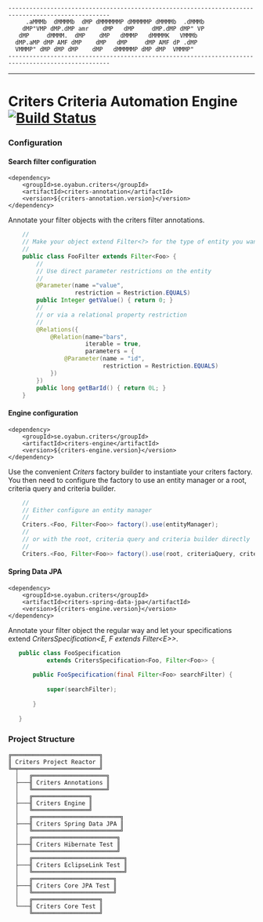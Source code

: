     ---------------------------------------------------------------------------------------------------
         .aMMMb  dMMMMb  dMP dMMMMMMP dMMMMMP dMMMMb  .dMMMb
        dMP"VMP dMP.dMP amr    dMP   dMP     dMP.dMP dMP" VP
       dMP     dMMMM.  dMP    dMP   dMMMP   dMMMMK   VMMMb
      dMP.aMP dMP AMF dMP    dMP   dMP     dMP AMF dP .dMP
      VMMMP" dMP dMP dMP    dMP   dMMMMMP dMP dMP  VMMMP"
    --------------------------------------------------------------------------------------------------- 
---
# Criters Criteria Automation Engine [![Build Status](https://jenkins.oyabun.se/buildStatus/icon?job=OyabunAB/criters/development)](https://jenkins.oyabun.se/job/OyabunAB/criters/master)
### Configuration
#### Search filter configuration

    <dependency>
        <groupId>se.oyabun.criters</groupId>
        <artifactId>criters-annotation</artifactId>
        <version>${criters-annotation.version}</version>
    </dependency>

Annotate your filter objects with the criters filter annotations.
```java
    //
    // Make your object extend Filter<?> for the type of entity you want to find. 
    //
    public class FooFilter extends Filter<Foo> {
        //
        // Use direct parameter restrictions on the entity
        //
        @Parameter(name ="value",
                   restriction = Restriction.EQUALS)
        public Integer getValue() { return 0; }
        //
        // or via a relational property restriction
        //
        @Relations({
            @Relation(name="bars",
                      iterable = true,
                      parameters = {
                @Parameter(name = "id",
                           restriction = Restriction.EQUALS)
            })
        })
        public long getBarId() { return 0L; }
    }
```
#### Engine configuration

    <dependency>
        <groupId>se.oyabun.criters</groupId>
        <artifactId>criters-engine</artifactId>
        <version>${criters-engine.version}</version>
    </dependency>
    
Use the convenient _Criters_ factory builder to instantiate your criters factory.
You then need to configure the factory to use an entity manager or a root, criteria query and criteria builder.     
```java  
    //
    // Either configure an entity manager
    //
    Criters.<Foo, Filter<Foo>> factory().use(entityManager);
    //
    // or with the root, criteria query and criteria builder directly
    //
    Criters.<Foo, Filter<Foo>> factory().use(root, criteriaQuery, criteriaBuilder);
``` 
#### Spring Data JPA

    <dependency>
        <groupId>se.oyabun.criters</groupId>
        <artifactId>criters-spring-data-jpa</artifactId>
        <version>${criters-engine.version}</version>
    </dependency>

Annotate your filter object the regular way and let your specifications extend _CritersSpecification<E, F extends Filter\<E\>>_.
```java
   public class FooSpecification
           extends CritersSpecification<Foo, Filter<Foo>> {
   
       public FooSpecification(final Filter<Foo> searchFilter) {
   
           super(searchFilter);
   
       }
   
   }
```
### Project Structure

    ╔═════════════════════════╗ 
    ║ Criters Project Reactor ║
    ╚═╤═══════════════════════╝ 
      │   ╔═════════════════════╗
      ├───╢ Criters Annotations ║
      │   ╚═════════════════════╝
      │   ╔════════════════╗
      ├───╢ Criters Engine ║
      │   ╚════════════════╝
      │   ╔═════════════════════════╗
      ├───╢ Criters Spring Data JPA ║
      │   ╚═════════════════════════╝
      │   ╔════════════════════════╗
      ├───╢ Criters Hibernate Test ║
      │   ╚════════════════════════╝
      │   ╔══════════════════════════╗
      ├───╢ Criters EclipseLink Test ║
      │   ╚══════════════════════════╝
      │   ╔═══════════════════════╗
      ├───╢ Criters Core JPA Test ║
      │   ╚═══════════════════════╝
      │   ╔═══════════════════╗
      └───╢ Criters Core Test ║
          ╚═══════════════════╝